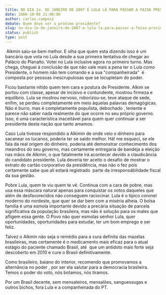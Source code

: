 ```yaml
---
title: NO DIA 1o. DE JANEIRO DE 2007 É LULA LÁ PARA PASSAR A FAIXA PRESIDENCIAL PARA ALKMIN
date: 2006-10-08 21:00:00
author: carlos.campos2
debate: Quem deve ser o próximo presidente?
slug: no-dia-1o-de-janeiro-de-2007-e-lula-la-para-passar-a-faixa-presidencial-para-alkmin
status: publish 
type: post
---
```


 Alkmin saiu-se bem melhor. E olha que quem esta dizendo isso é um bancário que vota no Lula desde a sua primeira tentativa de chegar ao Palácio do Planalto. Votei no Lula inclusive agora no primeiro turno.
Mas chega, cheguei à conclusão de que não vale mais a pena ter o Lula como Presidente, o homem não tem comando e a sua "companheirada"  é composta por pessoas inescrupulosas que se locupletam do poder.


Ficou bastante nítido quem tem cara e postura de Presidente. Alkim se portou com classe, apesar de incisivo e contundente, mostrou firmeza e equilíbrio. Lula se mostrou nervoso, roborizou-se, teve ataque de sede, enfim, se perdeu completamente em meio àquelas palavras demagógicas. Não é burro, mas é completamente populista, debochado , leniente e parece não saber nada realmente do que ocorre no seu próprio governo. Isso, é uma característica inaceitável para quem quer continuar a ser presidente desta nação que tanto amamos.


Caso Lula tivesse respondido a Alkimin de onde veio o dinheiro para sacanear os tucanos, poderia ter se saído melhor. Há! me esqueci, se ele fala da real origem do dinheiro, poderia até demonstrar conhecimento dos meandros do seu governo, mas certamente entregaria de bandeja a eleição nas mãos de Alkmin, o que fatalmente irá acontecer devido a claudicância do candidato presidente. Lula deveria ter aceito o desafio de mostrar o extrato do cartão corporativo da presidência, mas não o fez pois certamente sabe que ali estará registrado  parte da irresponsábilidade fiscal da sua gestão.


Pobre Lula, quem te viu quem te vê. Continua com a cara de pobre, mas usa essa máscara natural apenas para conquistar os votos daqueles que além de desfavorecidos não conseguem raciocinar. Lula é o típico coronel moderno do nordeste, que quer se dar bem com a miséria alheia. O bolsa família é uma esmola importante devido a precária situação de parcela significativa da população brasileira, mas não é solução para os males que afligem essa gente. O Povo não quer esmolas senhor Lula, quer oportunidades, oportunidades para estudar, ter um bom emprego e ser feliz.


Talvez o Alkmin não seja o remédio para a cura definita das mazelas brasileiras, mas certamente é o medicamento mais eficaz para o atual estágio do paciente chamado Brasil, até  que um antídoto mais forte seja descoberto em 2010 e cure o Brasil definitivamente.


Como brasileiro, baiano do interior, recomendo que promovamos a alternância no poder , por ser ela salutar para a democracia brasileira. Temos o poder do voto, nós botamos, nós tiramos.


Por um Brasil decente, sem mensaleiros, mensalões, sanguessugas e outros bichos, fora Lula e a companheirada do PT.


 
